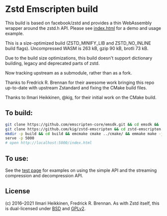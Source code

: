 # Zstd Emscripten build

This build is based on facebook/zstd and provides a thin WebAssembly wrapper around the zstd.h API. Please see [index.html](https://kig.github.io/zstd-emscripten/) for a demo and usage example.

This is a size-optimized build (ZSTD_MINIFY_LIB and ZSTD_NO_INLINE build flags). Uncompressed WASM is 263 kB, gzip 90 kB, brotli 73 kB.

Due to the build size optimizations, this build doesn't support dictionary building, legacy and deprecated parts of zstd.

Now tracking upstream as a submodule, rather than as a fork.

Thanks to Fredrick R. Brennan for their awesome work bringing this repo up-to-date with upstream Zstandard and fixing the CMake build files.

Thanks to Ilmari Heikkinen, @kig, for their initial work on the CMake build. 

## To build:

```bash
git clone https://github.com/emscripten-core/emsdk.git && cd emsdk && ./emsdk install latest && ./emsdk activate latest && source ./emsdk_env.sh && cd .. &&
git clone https://github.com/kig/zstd-emscripten && cd zstd-emscripten && git submodule update &&
mkdir -p build && cd build && emcmake cmake ../cmake/ && emmake make -j4 && cd .. &&
serve -p 5000
# open http://localhost:5000/index.html
```

## To use:

See the [test page](index.html) for examples on using the simple API and the streaming compression and decompression API.

## License

(c) 2016–2021 Ilmari Heikkinen, Fredrick R. Brennan. As with Zstd itself, this is dual-licensed under [BSD](LICENSE) and [GPLv2](COPYING).

